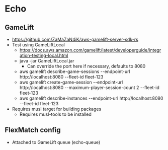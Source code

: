 # Echo

## GameLift

* https://github.com/ZaMaZaN4iK/aws-gamelift-server-sdk-rs
* Test using GameLiftLocal
    * https://docs.aws.amazon.com/gamelift/latest/developerguide/integration-testing-local.html
    * java -jar GameLiftLocal.jar
        * Can override the port here if necessary, defaults to 8080
    * aws gamelift describe-game-sessions --endpoint-url http://localhost:8080 --fleet-id fleet-123
    * aws gamelift create-game-session --endpoint-url http://localhost:8080 --maximum-player-session-count 2 --fleet-id fleet-123
    * aws gamelift describe-instances --endpoint-url http://localhost:8080 --fleet-id fleet-123
* Requires musl target for building packages
  * Requires musl-tools to be installed

## FlexMatch config

* Attached to GameLift queue (echo-queue)
